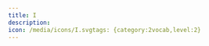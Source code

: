 ```yaml
---
title: I
description: 
icon: /media/icons/I.svgtags: {category:2vocab,level:2}
---
```

<div class="carrousel">

